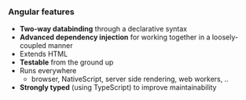 ### Angular features

* **Two-way databinding** through a declarative syntax
* **Advanced dependency injection** for working together in a loosely-coupled manner
* Extends HTML
* **Testable** from the ground up
* Runs everywhere 
    * browser, NativeScript, server side rendering, web workers, ..
* **Strongly typed** (using TypeScript) to improve maintainability